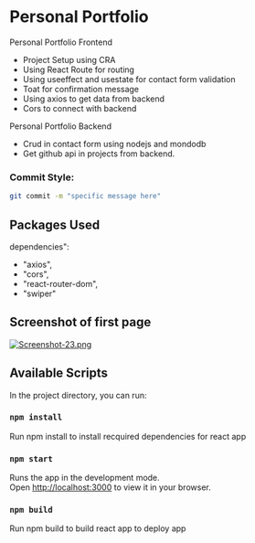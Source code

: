 # Personal Portfolio
Personal Portfolio Frontend
 * Project Setup using CRA 
 * Using React Route for routing
 * Using useeffect and usestate for contact form validation
 * Toat for confirmation message
 * Using axios to get data from backend
 * Cors to connect with backend

Personal Portfolio Backend
* Crud in contact form using nodejs and mondodb
* Get github api in projects from backend.


### Commit Style:
```bash
git commit -m "specific message here"
```
## Packages Used
dependencies": 
    
 *   "axios",
 *   "cors",
 *  "react-router-dom",
 *  "swiper"
   
 
## Screenshot of first page

  [![Screenshot-23.png](https://i.postimg.cc/pLjjKv0f/Screenshot-23.png)](https://postimg.cc/jDsCrpY2)
  ## Available Scripts

In the project directory, you can run:

### `npm install`
Run npm install to install recquired dependencies for react app


### `npm start`

Runs the app in the development mode.\
Open [http://localhost:3000](http://localhost:3000) to view it in your browser.

### `npm build`
Run npm build to build react app to deploy app 






